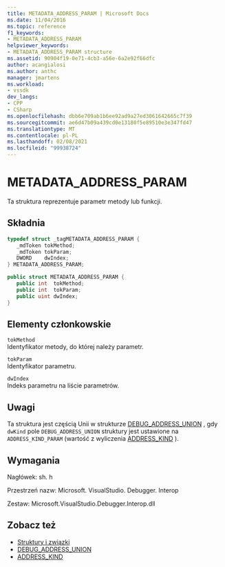 ```yaml
---
title: METADATA_ADDRESS_PARAM | Microsoft Docs
ms.date: 11/04/2016
ms.topic: reference
f1_keywords:
- METADATA_ADDRESS_PARAM
helpviewer_keywords:
- METADATA_ADDRESS_PARAM structure
ms.assetid: 90904f19-0e71-4cb3-a56e-6a2e92f66dfc
author: acangialosi
ms.author: anthc
manager: jmartens
ms.workload:
- vssdk
dev_langs:
- CPP
- CSharp
ms.openlocfilehash: dbb6e709ab1b6ee92ad9a27ed3061642665c7f39
ms.sourcegitcommit: ae6d47b09a439cd0e13180f5e89510e3e347fd47
ms.translationtype: MT
ms.contentlocale: pl-PL
ms.lasthandoff: 02/08/2021
ms.locfileid: "99938724"
---
```

# <a name="metadata_address_param"></a>METADATA_ADDRESS_PARAM
Ta struktura reprezentuje parametr metody lub funkcji.

## <a name="syntax"></a>Składnia

```cpp
typedef struct _tagMETADATA_ADDRESS_PARAM {
   _mdToken tokMethod;
   _mdToken tokParam;
   DWORD    dwIndex;
} METADATA_ADDRESS_PARAM;
```

```csharp
public struct METADATA_ADDRESS_PARAM {
   public int  tokMethod;
   public int  tokParam;
   public uint dwIndex;
}
```

## <a name="members"></a>Elementy członkowskie
 `tokMethod`\
 Identyfikator metody, do której należy parametr.

 `tokParam`\
 Identyfikator parametru.

 `dwIndex`\
 Indeks parametru na liście parametrów.

## <a name="remarks"></a>Uwagi
 Ta struktura jest częścią Unii w strukturze [DEBUG_ADDRESS_UNION](../../../extensibility/debugger/reference/debug-address-union.md) , gdy `dwKind` pole `DEBUG_ADDRESS_UNION` struktury jest ustawione na `ADDRESS_KIND_PARAM` (wartość z wyliczenia [ADDRESS_KIND](../../../extensibility/debugger/reference/address-kind.md) ).

## <a name="requirements"></a>Wymagania
 Nagłówek: sh. h

 Przestrzeń nazw: Microsoft. VisualStudio. Debugger. Interop

 Zestaw: Microsoft.VisualStudio.Debugger.Interop.dll

## <a name="see-also"></a>Zobacz też
- [Struktury i związki](../../../extensibility/debugger/reference/structures-and-unions.md)
- [DEBUG_ADDRESS_UNION](../../../extensibility/debugger/reference/debug-address-union.md)
- [ADDRESS_KIND](../../../extensibility/debugger/reference/address-kind.md)
